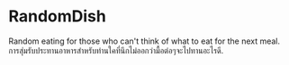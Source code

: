 # RandomDish
Random eating for those who can't think of what to eat for the next meal.     
การสุ่มรับประทานอาหารสำหรับท่านใคที่นึกไม่ออกว่ามื้อต่อๆจะไปทานอะไรดี.
